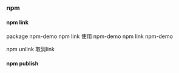 ### npm

#### npm link

package npm-demo
  npm link
使用 npm-demo
  npm link npm-demo

npm unlink 取消link

#### npm publish